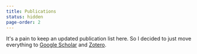 ```yaml
---
title: Publications
status: hidden
page-order: 2
---
```


It's a pain to keep an updated publication list here. So
I decided to just move everything to [Google
Scholar](https://scholar.google.ca/citations?user=Zqh1PIEAAAAJ&hl=en) and
[Zotero](https://www.zotero.org/newptcai).
